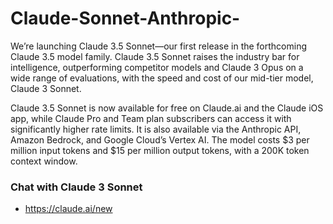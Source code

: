 # Claude-Sonnet-Anthropic-
We’re launching Claude 3.5 Sonnet—our first release in the forthcoming Claude 3.5 model family. Claude 3.5 Sonnet raises the industry bar for intelligence, outperforming competitor models and Claude 3 Opus on a wide range of evaluations, with the speed and cost of our mid-tier model, Claude 3 Sonnet.

Claude 3.5 Sonnet is now available for free on Claude.ai and the Claude iOS app, while Claude Pro and Team plan subscribers can access it with significantly higher rate limits. It is also available via the Anthropic API, Amazon Bedrock, and Google Cloud’s Vertex AI. The model costs $3 per million input tokens and $15 per million output tokens, with a 200K token context window.

### Chat with Claude 3 Sonnet 
- https://claude.ai/new
  
